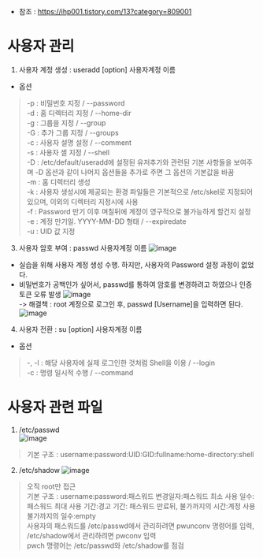 * 참조 : https://ihp001.tistory.com/13?category=809001

사용자 관리
===========
1. 사용자 계정 생성 : useradd [option] 사용자계정 이름
* 옵션
> -p : 비밀번호 지정 / --password</br>
> -d : 홈 디렉터리 지정 / --home-dir</br>
> -g : 그룹을 지정 / --group</br>
> -G : 추가 그룹 지정 / --groups</br>
> -c : 사용자 설명 설정 / --comment</br>
> -s : 사용자 셸 지정 / --shell</br>
> -D : /etc/default/useradd에 설정된 유저추가와 관련된 기본 사항들을 보여주며 -D 옵션과 같이 나머지 옵션들을 추가로 주면 그 옵션의 기본값을 바꿈</br>
> -m : 홈 디렉터리 생성</br>
> -k : 사용자 생성시에 제공되는 환경 파일들은 기본적으로 /etc/skel로 지정되어 있으며, 이외의 디렉터리 지정시에 사용</br>
> -f : Password 만기 이후 며칠뒤에 계정이 영구적으로 불가능하게 할건지 설정</br>
> -e : 계정 만기일. YYYY-MM-DD 형태 / --expiredate</br>
> -u : UID 값 지정</br>
3. 사용자 암호 부여 : passwd 사용자계정 이름
   ![image](https://user-images.githubusercontent.com/70207093/184475763-8ae93e16-6df2-488c-a8f5-512841e674f2.png)
* 실습을 위해 사용자 계정 생성 수행. 하지만, 사용자의 Password 설정 과정이 없었다.
* 비밀번호가 공백인가 싶어서, passwd를 통하여 암호를 변경하려고 하였으나 인증 토큰 오류 발생
  ![image](https://user-images.githubusercontent.com/70207093/184475810-2e5c5b7f-d589-444b-a80f-7b267a93a0ad.png)</br>
  -> 해결책 : root 계정으로 로그인 후, passwd [Username]을 입력하면 된다.</br>
  ![image](https://user-images.githubusercontent.com/70207093/184475839-06f80a66-e647-403e-9c51-08e15cd86613.png)
4. 사용자 전환 : su [option] 사용자계정 이름
* 옵션
> -, -l : 해당 사용자에 실제 로그인한 것처럼 Shell을 이용 / --login</br>
> -c : 명령 일시적 수행 / --command</br>

사용자 관련 파일
===============
1. /etc/passwd</br>
  ![image](https://user-images.githubusercontent.com/70207093/184475441-f32ad316-2474-48ce-8ff6-fff9f3401477.png)
> 기본 구조 : username:password:UID:GID:fullname:home-directory:shell
2. /etc/shadow
  ![image](https://user-images.githubusercontent.com/70207093/184475492-1089ba19-0aea-4268-9933-1c12a3915920.png)
> 오직 root만 접근</br>
> 기본 구조 : username:password:패스워드 변경일자:패스워드 최소 사용 일수:패스워드 최대 사용 기간:경고 기간: 패스워드 만료뒤, 불가까지의 시간:계정 사용 불가까지의 일수:empty</br>
> 사용자의 패스워드를 /etc/passwd에서 관리하려면 pwunconv 명령어를 입력, /etc/shadow에서 관리하려면 pwconv 입력</br>
> pwch 명령어는 /etc/passwd와 /etc/shadow를 점검</br>
